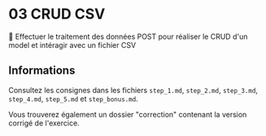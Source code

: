 # 03 CRUD CSV

🚀 Effectuer le traitement des données POST pour réaliser le CRUD d'un model et intéragir avec un fichier CSV

## Informations

Consultez les consignes dans les fichiers `step_1.md`, `step_2.md`, `step_3.md`, `step_4.md`, `step_5.md` et `step_bonus.md`.

Vous trouverez également un dossier "correction" contenant la version corrigé de l'exercice.
